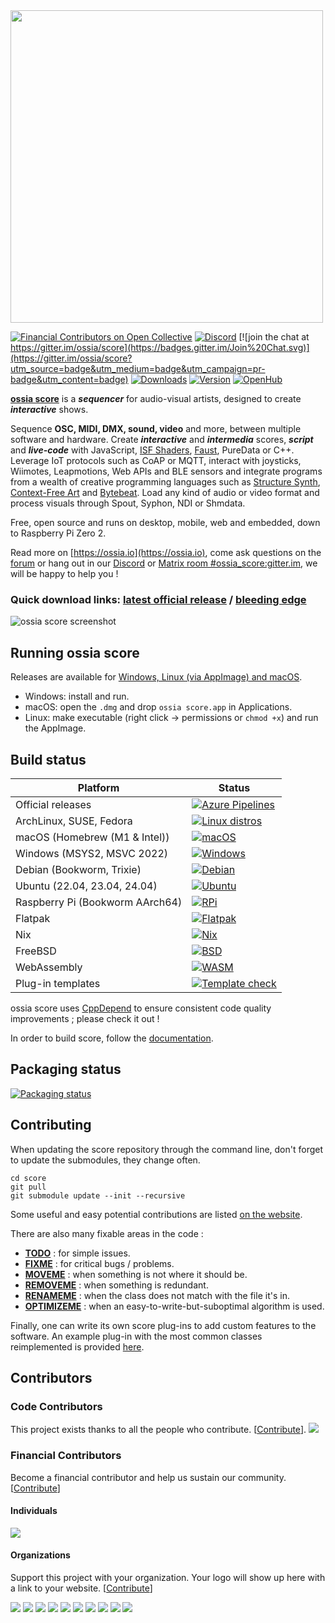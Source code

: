 <img src="https://i.imgur.com/BL6J8Jh.png" width="500">

[![Financial Contributors on Open Collective](https://opencollective.com/ossia/all/badge.svg?label=financial+contributors)](https://opencollective.com/ossia) [![Discord](https://img.shields.io/discord/928307671579394179.svg?label=&logo=discord&logoColor=ffffff&color=7389D8&labelColor=6A7EC2)](https://discord.gg/8Hzm4UduaS) [![join the chat at https://gitter.im/ossia/score](https://badges.gitter.im/Join%20Chat.svg)](https://gitter.im/ossia/score?utm_source=badge&utm_medium=badge&utm_campaign=pr-badge&utm_content=badge) [![Downloads](https://img.shields.io/badge/dynamic/json?color=success&label=downloads&query=%24.downloads&url=https%3A%2F%2Fossia.io%2Fdownload-stats.json)](https://github.com/ossia/score/releases) [![Version](https://img.shields.io/github/release/ossia/score.svg)](https://github.com/ossia/score/releases) [![OpenHub](https://www.openhub.net/p/score/widgets/project_thin_badge?format=gif)](https://www.openhub.net/p/score)

[**ossia score**](https://ossia.io) is a ***sequencer*** for audio-visual artists, designed to create ***interactive*** shows.

Sequence **OSC, MIDI, DMX, sound, video** and more, between multiple software and hardware. Create ***interactive*** and ***intermedia*** scores, ***script*** and ***live-code*** with JavaScript, [ISF Shaders](https://isf.video), [Faust](https://faust.grame.fr), PureData or C++. Leverage IoT protocols such as CoAP or MQTT, interact with joysticks, Wiimotes, Leapmotions, Web APIs and BLE sensors and integrate programs from a wealth of creative programming languages such as [Structure Synth](https://structuresynth.sourceforge.net/), [Context-Free Art](https://www.contextfreeart.org/) and [Bytebeat](https://dollchan.net/bytebeat/). Load any kind of audio or video format and process visuals through Spout, Syphon, NDI or Shmdata.

Free, open source and runs on desktop, mobile, web and embedded, down to Raspberry Pi Zero 2.

Read more on [https://ossia.io](https://ossia.io), come ask questions on the [forum](https://forum.ossia.io/c/score) or hang out in our [Discord](https://discord.gg/8Hzm4UduaS) or [Matrix room #ossia_score:gitter.im](https://gitter.im/ossia/score), we will be happy to help you !

### Quick download links: [latest official release](https://github.com/ossia/score/releases) / [bleeding edge](https://github.com/ossia/score/releases/tag/continuous)

![ossia score screenshot](/docs/score.png?raw=true)

## Running ossia score

Releases are available for [Windows, Linux (via AppImage) and macOS](https://github.com/ossia/score/releases/latest).

* Windows: install and run.
* macOS: open the `.dmg` and drop `ossia score.app` in Applications.
* Linux: make executable (right click -> permissions or `chmod +x`) and run the AppImage.

## Build status

| Platform                          | Status                                                                                                                                                                           |
|-----------------------------------|----------------------------------------------------------------------------------------------------------------------------------------------------------------------------------|
| Official releases                 | [ ![ Azure Pipelines ]( https://img.shields.io/azure-devops/build/ossia/f914424f-63a4-43f7-b424-67c9dc58ae05/2 ) ]( https://dev.azure.com/ossia/libossia/_build?definitionId=2 ) |
| ArchLinux, SUSE, Fedora           | [![Linux distros](https://github.com/ossia/score/actions/workflows/builds.yaml/badge.svg)](https://github.com/ossia/score/actions/workflows/builds.yaml)                         |
| macOS (Homebrew (M1 & Intel))     | [![macOS](https://github.com/ossia/score/actions/workflows/mac-builds.yaml/badge.svg)](https://github.com/ossia/score/actions/workflows/mac-builds.yaml)                         |
| Windows (MSYS2, MSVC 2022)        | [![Windows](https://github.com/ossia/score/actions/workflows/win-builds.yaml/badge.svg)](https://github.com/ossia/score/actions/workflows/win-builds.yaml)                       |
| Debian (Bookworm, Trixie)         | [![Debian](https://github.com/ossia/score/actions/workflows/debian-builds.yaml/badge.svg)](https://github.com/ossia/score/actions/workflows/debian-builds.yaml)                  |
| Ubuntu (22.04, 23.04, 24.04)      | [![Ubuntu](https://github.com/ossia/score/actions/workflows/ubuntu-builds.yaml/badge.svg)](https://github.com/ossia/score/actions/workflows/ubuntu-builds.yaml)                  |
| Raspberry Pi (Bookworm AArch64)   | [![RPi](https://github.com/ossia/score/actions/workflows/embedded.yaml/badge.svg)](https://github.com/ossia/score/actions/workflows/embedded.yaml)                               |
| Flatpak                           | [![Flatpak](https://github.com/ossia/score/actions/workflows/flatpak.yml/badge.svg)](https://github.com/ossia/score/actions/workflows/flatpak.yml)                           |
| Nix                               | [![Nix](https://github.com/ossia/score/actions/workflows/nix-builds.yaml/badge.svg)](https://github.com/ossia/score/actions/workflows/nix-builds.yaml)                           |
| FreeBSD                           | [![BSD](https://github.com/ossia/score/actions/workflows/bsd.yml/badge.svg)](https://github.com/ossia/score/actions/workflows/bsd.yml)                           |
| WebAssembly                       | [![WASM](https://github.com/ossia/score/actions/workflows/wasm.yaml/badge.svg)](https://github.com/ossia/score/actions/workflows/wasm.yaml)                                      |
| Plug-in templates                 | [![Template check](https://github.com/ossia/score/actions/workflows/templates.yaml/badge.svg)](https://github.com/ossia/score/actions/workflows/templates.yaml)                  |
 
ossia score uses [CppDepend](https://www.cppdepend.com/) to ensure consistent code quality improvements ; please check it out !

In order to build score, follow the [documentation](https://ossia.io/score-docs/development/build-from-source.html).

## Packaging status

[![Packaging status](https://repology.org/badge/vertical-allrepos/ossia-score.svg?columns=3&header=ossia-score)](https://repology.org/project/ossia-score/versions)

## Contributing

When updating the score repository through the command line, don't forget to update the submodules, they change often.

    cd score
    git pull
    git submodule update --init --recursive

Some useful and easy potential contributions are listed [on the website](https://ossia.io/project.html).

There are also many fixable areas in the code :
* [**TODO**](https://github.com/ossia/score/search?q=TODO) : for simple issues.
* [**FIXME**](https://github.com/ossia/score/search?q=FIXME) : for critical bugs / problems.
* [**MOVEME**](https://github.com/ossia/score/search?q=MOVEME) : when something is not where it should be.
* [**REMOVEME**](https://github.com/ossia/score/search?q=REMOVEME) : when something is redundant.
* [**RENAMEME**](https://github.com/ossia/score/search?q=RENAMEME) : when the class does not match with the file it's in.
* [**OPTIMIZEME**](https://github.com/ossia/score/search?q=OPTIMIZEME) : when an easy-to-write-but-suboptimal algorithm is used.

Finally, one can write its own score plug-ins to add custom features to the software.
An example plug-in with the most common classes reimplemented is provided [here](https://github.com/ossia/score-addon-tutorial).

## Contributors

### Code Contributors

This project exists thanks to all the people who contribute. [[Contribute](CONTRIBUTING.md)].
<a href="https://github.com/ossia/score/graphs/contributors"><img src="https://opencollective.com/ossia/contributors.svg?width=890&button=false" /></a>

### Financial Contributors

Become a financial contributor and help us sustain our community. [[Contribute](https://opencollective.com/ossia/contribute)]

#### Individuals

<a href="https://opencollective.com/ossia"><img src="https://opencollective.com/ossia/individuals.svg?width=890"></a>

#### Organizations

Support this project with your organization. Your logo will show up here with a link to your website. [[Contribute](https://opencollective.com/ossia/contribute)]

<a href="https://opencollective.com/ossia/organization/0/website"><img src="https://opencollective.com/ossia/organization/0/avatar.svg"></a>
<a href="https://opencollective.com/ossia/organization/1/website"><img src="https://opencollective.com/ossia/organization/1/avatar.svg"></a>
<a href="https://opencollective.com/ossia/organization/2/website"><img src="https://opencollective.com/ossia/organization/2/avatar.svg"></a>
<a href="https://opencollective.com/ossia/organization/3/website"><img src="https://opencollective.com/ossia/organization/3/avatar.svg"></a>
<a href="https://opencollective.com/ossia/organization/4/website"><img src="https://opencollective.com/ossia/organization/4/avatar.svg"></a>
<a href="https://opencollective.com/ossia/organization/5/website"><img src="https://opencollective.com/ossia/organization/5/avatar.svg"></a>
<a href="https://opencollective.com/ossia/organization/6/website"><img src="https://opencollective.com/ossia/organization/6/avatar.svg"></a>
<a href="https://opencollective.com/ossia/organization/7/website"><img src="https://opencollective.com/ossia/organization/7/avatar.svg"></a>
<a href="https://opencollective.com/ossia/organization/8/website"><img src="https://opencollective.com/ossia/organization/8/avatar.svg"></a>
<a href="https://opencollective.com/ossia/organization/9/website"><img src="https://opencollective.com/ossia/organization/9/avatar.svg"></a>
